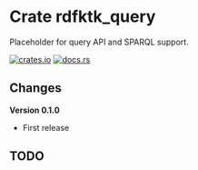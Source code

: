 # Crate rdfktk_query

Placeholder for query API and SPARQL support.

[![crates.io](https://img.shields.io/crates/v/rdftk_query.svg)](https://crates.io/crates/rdftk_query)
[![docs.rs](https://docs.rs/rdftk_query/badge.svg)](https://docs.rs/rdftk_query)

## Changes

**Version 0.1.0**

* First release

## TODO
